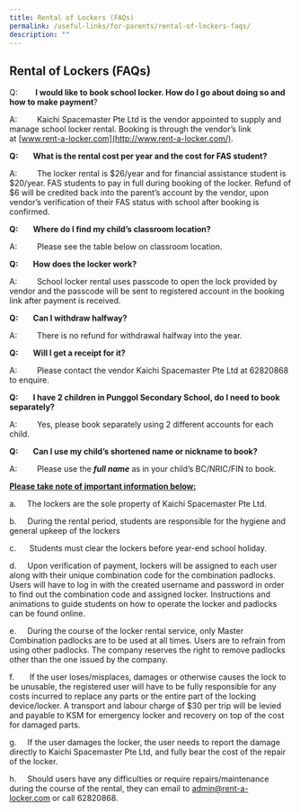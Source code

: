 ```yaml
---
title: Rental of Lockers (FAQs)
permalink: /useful-links/for-parents/rental-of-lockers-faqs/
description: ""
---
```



## Rental of Lockers (FAQs)

Q:&nbsp;&nbsp;&nbsp;&nbsp;&nbsp;&nbsp;&nbsp;&nbsp;**I would like to book school locker. How do I go about doing so and how to make payment**?  

A:&nbsp;&nbsp;&nbsp;&nbsp;&nbsp;&nbsp;&nbsp;&nbsp; Kaichi Spacemaster Pte Ltd is the vendor appointed to supply and manage school locker rental. Booking is through the vendor’s link at&nbsp;[www.rent-a-locker.com](http://www.rent-a-locker.com/).

**Q:&nbsp;&nbsp;&nbsp;&nbsp;&nbsp;&nbsp;&nbsp; What is the rental cost per year and the cost for FAS student?**

A:&nbsp;&nbsp;&nbsp;&nbsp;&nbsp;&nbsp;&nbsp;&nbsp; The locker rental is $26/year and for financial assistance student is $20/year. FAS students to pay in full during booking of the locker. Refund of $6 will be credited back into the parent’s account by the vendor, upon vendor’s verification of their FAS status with school after booking is confirmed.

**Q:&nbsp;&nbsp;&nbsp;&nbsp;&nbsp;&nbsp;&nbsp; Where do I find my child’s classroom location?**

A:&nbsp;&nbsp;&nbsp;&nbsp;&nbsp;&nbsp;&nbsp;&nbsp; Please see the table below on classroom location.

**Q:&nbsp;&nbsp;&nbsp;&nbsp;&nbsp;&nbsp;&nbsp; How does the locker work?**

A:&nbsp;&nbsp;&nbsp;&nbsp;&nbsp;&nbsp;&nbsp;&nbsp; School locker rental uses passcode to open the lock provided by vendor and the passcode will be sent to registered account in the booking link after payment is received.

**Q:&nbsp;&nbsp;&nbsp;&nbsp;&nbsp;&nbsp;&nbsp; Can I withdraw halfway?**

A:&nbsp;&nbsp;&nbsp;&nbsp;&nbsp;&nbsp;&nbsp;&nbsp; There is no refund for withdrawal halfway into the year.

**Q:&nbsp;&nbsp;&nbsp;&nbsp;&nbsp;&nbsp;&nbsp; Will I get a receipt for it?**

A:&nbsp;&nbsp;&nbsp;&nbsp;&nbsp;&nbsp;&nbsp;&nbsp; Please contact the vendor Kaichi Spacemaster Pte Ltd at 62820868 to enquire.

**Q:&nbsp;&nbsp;&nbsp;&nbsp;&nbsp;&nbsp;&nbsp; I have 2 children in Punggol Secondary School, do I need to book separately?**

A:&nbsp;&nbsp;&nbsp;&nbsp;&nbsp;&nbsp;&nbsp;&nbsp; Yes, please book separately using 2 different accounts for each child.

**Q:&nbsp;&nbsp;&nbsp;&nbsp;&nbsp;&nbsp;&nbsp; Can I use my child’s shortened name or nickname to book?**

A:&nbsp;&nbsp;&nbsp;&nbsp;&nbsp;&nbsp;&nbsp;&nbsp; Please use the&nbsp;**_full name_**&nbsp;as in your child’s BC/NRIC/FIN to book.

**<u>Please take note of important information below:</u>**

a.&nbsp;&nbsp;&nbsp;&nbsp;&nbsp;The lockers are the sole property of Kaichi Spacemaster Pte Ltd.

b.&nbsp;&nbsp;&nbsp;&nbsp;&nbsp;During the rental period, students are responsible for the hygiene and general upkeep of the lockers

c.&nbsp;&nbsp;&nbsp;&nbsp;&nbsp;&nbsp;Students must clear the lockers before year-end school holiday.

d.&nbsp;&nbsp;&nbsp;&nbsp;&nbsp;Upon verification of payment, lockers will be assigned to each user along with their unique combination code for the combination padlocks. Users will have to log in with the created username and password in order to find out the combination code and assigned locker. Instructions and animations to guide students on how to operate the locker and padlocks can be found online.

e.&nbsp;&nbsp;&nbsp;&nbsp;&nbsp;During the course of the locker rental service, only Master Combination padlocks are to be used at all times. Users are to refrain from using other padlocks. The company reserves the right to remove padlocks other than the one issued by the company.

f.&nbsp;&nbsp;&nbsp;&nbsp;&nbsp;&nbsp;&nbsp;If the user loses/misplaces, damages or otherwise causes the lock to be unusable, the registered user will have to be fully responsible for any costs incurred to replace any parts or the entire part of the locking device/locker. A transport and labour charge of $30 per trip will be levied and payable to KSM for emergency locker and recovery on top of the cost for damaged parts.

g.&nbsp;&nbsp;&nbsp;&nbsp;&nbsp;If the user damages the locker, the user needs to report the damage directly to Kaichi Spacemaster Pte Ltd, and fully bear the cost of the repair of the locker.

h.&nbsp;&nbsp;&nbsp;&nbsp;&nbsp;Should users have any difficulties or require repairs/maintenance during the course of the rental, they can email to&nbsp;[admin@rent-a-locker.com](mailto:admin@rent-a-locker.com)&nbsp;or call 62820868.

